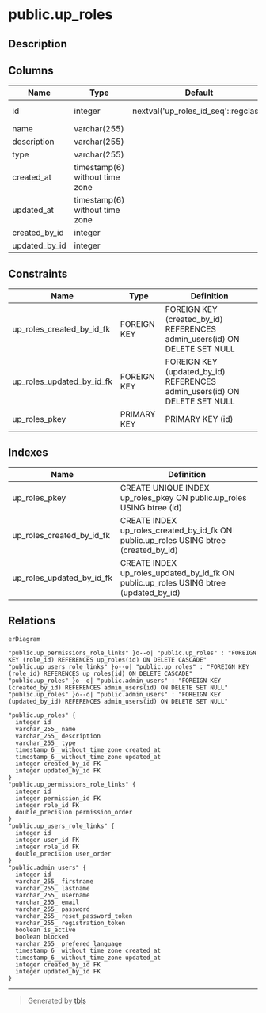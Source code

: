# public.up_roles

## Description

## Columns

| Name          | Type                           | Default                              | Nullable | Children                                                                                                                            | Parents                                     | Comment |
| ------------- | ------------------------------ | ------------------------------------ | -------- | ----------------------------------------------------------------------------------------------------------------------------------- | ------------------------------------------- | ------- |
| id            | integer                        | nextval('up_roles_id_seq'::regclass) | false    | [public.up_permissions_role_links](public.up_permissions_role_links.md) [public.up_users_role_links](public.up_users_role_links.md) |                                             |         |
| name          | varchar(255)                   |                                      | true     |                                                                                                                                     |                                             |         |
| description   | varchar(255)                   |                                      | true     |                                                                                                                                     |                                             |         |
| type          | varchar(255)                   |                                      | true     |                                                                                                                                     |                                             |         |
| created_at    | timestamp(6) without time zone |                                      | true     |                                                                                                                                     |                                             |         |
| updated_at    | timestamp(6) without time zone |                                      | true     |                                                                                                                                     |                                             |         |
| created_by_id | integer                        |                                      | true     |                                                                                                                                     | [public.admin_users](public.admin_users.md) |         |
| updated_by_id | integer                        |                                      | true     |                                                                                                                                     | [public.admin_users](public.admin_users.md) |         |

## Constraints

| Name                      | Type        | Definition                                                                |
| ------------------------- | ----------- | ------------------------------------------------------------------------- |
| up_roles_created_by_id_fk | FOREIGN KEY | FOREIGN KEY (created_by_id) REFERENCES admin_users(id) ON DELETE SET NULL |
| up_roles_updated_by_id_fk | FOREIGN KEY | FOREIGN KEY (updated_by_id) REFERENCES admin_users(id) ON DELETE SET NULL |
| up_roles_pkey             | PRIMARY KEY | PRIMARY KEY (id)                                                          |

## Indexes

| Name                      | Definition                                                                            |
| ------------------------- | ------------------------------------------------------------------------------------- |
| up_roles_pkey             | CREATE UNIQUE INDEX up_roles_pkey ON public.up_roles USING btree (id)                 |
| up_roles_created_by_id_fk | CREATE INDEX up_roles_created_by_id_fk ON public.up_roles USING btree (created_by_id) |
| up_roles_updated_by_id_fk | CREATE INDEX up_roles_updated_by_id_fk ON public.up_roles USING btree (updated_by_id) |

## Relations

```mermaid
erDiagram

"public.up_permissions_role_links" }o--o| "public.up_roles" : "FOREIGN KEY (role_id) REFERENCES up_roles(id) ON DELETE CASCADE"
"public.up_users_role_links" }o--o| "public.up_roles" : "FOREIGN KEY (role_id) REFERENCES up_roles(id) ON DELETE CASCADE"
"public.up_roles" }o--o| "public.admin_users" : "FOREIGN KEY (created_by_id) REFERENCES admin_users(id) ON DELETE SET NULL"
"public.up_roles" }o--o| "public.admin_users" : "FOREIGN KEY (updated_by_id) REFERENCES admin_users(id) ON DELETE SET NULL"

"public.up_roles" {
  integer id
  varchar_255_ name
  varchar_255_ description
  varchar_255_ type
  timestamp_6__without_time_zone created_at
  timestamp_6__without_time_zone updated_at
  integer created_by_id FK
  integer updated_by_id FK
}
"public.up_permissions_role_links" {
  integer id
  integer permission_id FK
  integer role_id FK
  double_precision permission_order
}
"public.up_users_role_links" {
  integer id
  integer user_id FK
  integer role_id FK
  double_precision user_order
}
"public.admin_users" {
  integer id
  varchar_255_ firstname
  varchar_255_ lastname
  varchar_255_ username
  varchar_255_ email
  varchar_255_ password
  varchar_255_ reset_password_token
  varchar_255_ registration_token
  boolean is_active
  boolean blocked
  varchar_255_ prefered_language
  timestamp_6__without_time_zone created_at
  timestamp_6__without_time_zone updated_at
  integer created_by_id FK
  integer updated_by_id FK
}
```

---

> Generated by [tbls](https://github.com/k1LoW/tbls)
